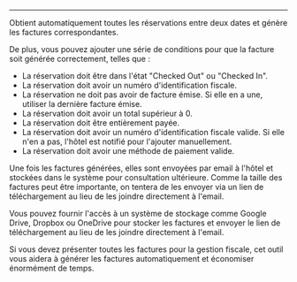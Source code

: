 ---
Obtient automatiquement toutes les réservations entre deux dates et génère les factures correspondantes.

De plus, vous pouvez ajouter une série de conditions pour que la facture soit générée correctement, telles que :
- La réservation doit être dans l'état "Checked Out" ou "Checked In".
- La réservation doit avoir un numéro d'identification fiscale.
- La réservation ne doit pas avoir de facture émise. Si elle en a une, utiliser la dernière facture émise.
- La réservation doit avoir un total supérieur à 0.
- La réservation doit être entièrement payée.
- La réservation doit avoir un numéro d'identification fiscale valide. Si elle n'en a pas, l'hôtel est notifié pour l'ajouter manuellement.
- La réservation doit avoir une méthode de paiement valide.

Une fois les factures générées, elles sont envoyées par email à l'hôtel et stockées dans le système pour consultation ultérieure.
Comme la taille des factures peut être importante, on tentera de les envoyer via un lien de téléchargement au lieu de les joindre directement à l'email.

Vous pouvez fournir l'accès à un système de stockage comme Google Drive, Dropbox ou OneDrive pour stocker les factures et envoyer le lien de téléchargement au lieu de les joindre directement à l'email.


Si vous devez présenter toutes les factures pour la gestion fiscale, cet outil vous aidera à générer les factures automatiquement et économiser énormément de temps.
